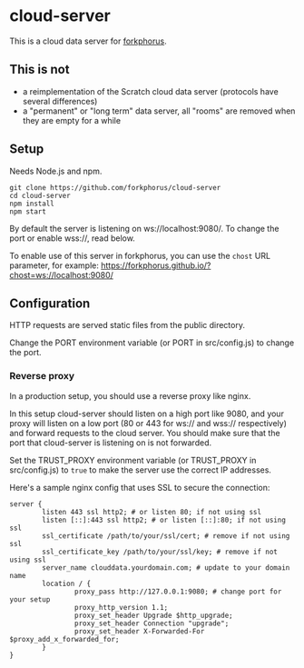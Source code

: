 # cloud-server

This is a cloud data server for [forkphorus](https://forkphorus.github.io/).

## This is not

 - a reimplementation of the Scratch cloud data server (protocols have several differences)
 - a "permanent" or "long term" data server, all "rooms" are removed when they are empty for a while

## Setup

Needs Node.js and npm.

```
git clone https://github.com/forkphorus/cloud-server
cd cloud-server
npm install
npm start
```

By default the server is listening on ws://localhost:9080/. To change the port or enable wss://, read below.

To enable use of this server in forkphorus, you can use the `chost` URL parameter, for example: https://forkphorus.github.io/?chost=ws://localhost:9080/

## Configuration

HTTP requests are served static files from the public directory.

Change the PORT environment variable (or PORT in src/config.js) to change the port.

### Reverse proxy

In a production setup, you should use a reverse proxy like nginx.

In this setup cloud-server should listen on a high port like 9080, and your proxy will listen on a low port (80 or 443 for ws:// and wss:// respectively) and forward requests to the cloud server. You should make sure that the port that cloud-server is listening on is not forwarded.

Set the TRUST_PROXY environment variable (or TRUST_PROXY in src/config.js) to `true` to make the server use the correct IP addresses.

Here's a sample nginx config that uses SSL to secure the connection:

```
server {
        listen 443 ssl http2; # or listen 80; if not using ssl
        listen [::]:443 ssl http2; # or listen [::]:80; if not using ssl
        ssl_certificate /path/to/your/ssl/cert; # remove if not using ssl
        ssl_certificate_key /path/to/your/ssl/key; # remove if not using ssl
        server_name clouddata.yourdomain.com; # update to your domain name
        location / {
                proxy_pass http://127.0.0.1:9080; # change port for your setup
                proxy_http_version 1.1;
                proxy_set_header Upgrade $http_upgrade;
                proxy_set_header Connection "upgrade";
                proxy_set_header X-Forwarded-For $proxy_add_x_forwarded_for;
        }
}
```
